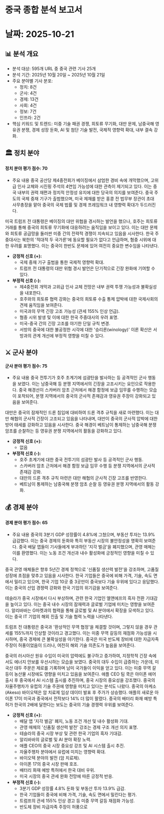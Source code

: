# 중국 종합 분석 보고서
# 날짜: 2025-10-21

## 📊 분석 개요
- 분석 대상: 595개 URL 중 중국 관련 기사 25개
- 분석 기간: 2025년 10월 20일 ~ 2025년 10월 21일
- 주요 분야별 기사 분포:
    *   정치: 8건
    *   군사: 4건
    *   경제: 13건
    *   사회: 4건
    *   정보: 7건
    *   인프라: 2건
- 핵심 키워드 및 트렌드: 미중 기술 패권 경쟁, 희토류 무기화, 대만 문제, 남중국해 영유권 분쟁, 경제 성장 둔화, AI 및 첨단 기술 발전, 국제적 영향력 확대, 내부 결속 강화.

## 🏛️ 정치 분야
#### 정치 분야 평가 점수: 70
- 주요 내용
중국 공산당 제4중전회가 베이징에서 삼엄한 경비 속에 개막했으며, 고위급 인사 교체와 시진핑 주석의 4연임 가능성에 대한 관측이 제기되고 있다. 이는 중국 내부의 권력 재편과 정치적 안정성 유지에 대한 당국의 의지를 보여준다. 중국 주도의 국제 중재 기구가 출범했으며, 미국 제재를 받은 홍콩 전 법무부 장관이 초대 사무총장을 맡아 중국의 국제 법률 및 경제 프레임워크 내 영향력 확대가 두드러진다.

미국 트럼프 전 대통령은 베이징의 대만 위협을 경시하는 발언을 했으나, 호주는 희토류 거래를 통해 중국의 희토류 무기화에 대응하려는 움직임을 보이고 있다. 이는 대만 문제와 희토류 공급망을 둘러싼 미중 간의 전략적 경쟁이 지속되고 있음을 시사한다. 한국 주중대사는 북한의 '적대적 두 국가론'에 동요할 필요가 없다고 언급하며, 혐중 시위에 대한 우려를 표명했다. 이는 중국이 한반도 문제에 있어 여전히 중요한 변수임을 나타낸다.

*   **긍정적 신호 (+):**
    *   국제 중재 기구 출범을 통한 국제적 영향력 확대.
    *   트럼프 전 대통령의 대만 위협 경시 발언은 단기적으로 긴장 완화에 기여할 수 있다.
*   **부정적 신호 (-):**
    *   제4중전회 개막과 고위급 인사 교체 전망은 내부 권력 투쟁 가능성과 불확실성을 내포한다.
    *   호주와의 희토류 협력 강화는 중국의 희토류 수출 통제 압박에 대한 국제사회의 견제 움직임을 보여준다.
    *   미국과의 무역 긴장 고조 가능성 (관세 155% 인상 언급).
    *   혐중 시위 발생 및 이에 대한 한국 주중대사의 우려 표명.
    *   미국-중국 간의 긴장 고조를 야기한 단일 규칙 변경.
    *   서방의 중국에 대한 불공정한 시각에 대한 '승리론(winology)' 이론 확산은 서방과의 관계 개선에 부정적 영향을 미칠 수 있다.

## ⚔️ 군사 분야
#### 군사 분야 평가 점수: 75
- 주요 내용
중국 전투기가 호주 초계기에 섬광탄을 발사하는 등 공격적인 군사 행동을 보였다. 이는 남중국해 등 분쟁 지역에서의 긴장을 고조시키는 요인으로 작용한다. 중국 해경선이 스카버러 암초 근처에서 해경 함정에 보급 임무를 수행하는 모습이 포착되어, 분쟁 지역에서의 중국의 군사적 존재감과 영유권 주장이 강화되고 있음을 보여준다.

대만은 중국의 잠재적인 드론 침입에 대비하여 드론 격추 규칙을 새로 마련했다. 이는 대만 해협의 군사적 긴장이 고조되고 있음을 나타내며, 대만이 중국의 군사적 압박에 대한 방어 태세를 강화하고 있음을 시사한다. 중국 해경이 베트남이 통제하는 남중국해 분쟁 암초를 순찰하는 등 영유권 분쟁 지역에서의 활동을 강화하고 있다.

*   **긍정적 신호 (+):**
    *   없음
*   **부정적 신호 (-):**
    *   호주 초계기에 대한 중국 전투기의 섬광탄 발사 등 공격적인 군사 행동.
    *   스카버러 암초 근처에서 해경 함정 보급 임무 수행 등 분쟁 지역에서의 군사적 존재감 강화.
    *   대만의 드론 격추 규칙 마련은 대만 해협의 군사적 긴장 고조를 반영한다.
    *   베트남이 통제하는 남중국해 분쟁 암초 순찰 등 영유권 분쟁 지역에서의 활동 강화.

## 💰 경제 분야
#### 경제 분야 평가 점수: 65
- 주요 내용
중국의 3분기 GDP 성장률이 4.8%에 그쳤으며, 부동산 투자는 13.9% 급감했다. 이는 중국 경제의 둔화와 특히 부동산 시장의 불안정성을 명확히 보여준다. 중국 배달 앱들이 기사들에게 부과하던 '지각 벌금'을 폐지했으며, 관영 매체는 이를 환영했다. 이는 노동 조건 개선과 내수 활성화에 긍정적인 영향을 미칠 수 있다.

중국 관영 매체들은 향후 5년간 경제 정책으로 '신품질 생산력 발전'을 강조하며, 고품질 성장에 초점을 맞추고 있음을 시사한다. 한국 기업들은 중국에 비해 가격, 기술, 속도 면에서 밀리고 있으며, 한국 기업 10곳 중 3곳만이 중국보다 기술 우위에 있다고 응답했다. 이는 중국의 산업 경쟁력 강화와 한국 기업의 위기감을 보여준다.

테슬라가 중국 시장에서 다시 부상하며, 관련 한국 기업인 엘앤에프의 흑자 전환 기대감을 높이고 있다. 이는 중국 내수 시장의 잠재력과 글로벌 기업에 미치는 영향을 보여준다. 알리바바는 G마켓과의 협력을 통해 글로벌 및 AI 분야에서 확장을 모색하고 있다. 이는 중국 IT 기업의 해외 진출 및 기술 협력 노력을 나타낸다.

트럼프 전 대통령은 중국과 '환상적인 무역 협정'을 체결할 것이며, 그렇지 않을 경우 관세를 155%까지 인상할 것이라고 경고했다. 이는 미중 무역 갈등의 재점화 가능성을 시사하며, 중국 경제에 큰 불확실성을 야기한다. 중국은 미국 반도체 장비에 대한 자급자족 주장이 허풍이었음이 드러나, 여전히 해외 기술 의존도가 높음을 보여준다.

중국의 러시아산 원유 수입이 미국의 압력에도 불구하고 증가하여, 지정학적 긴장 속에서도 에너지 안보를 우선시하는 모습을 보였다. 중국의 대두 수입이 급증하는 가운데, 미국산 대두 주문은 제로를 기록하며 남미 국가들이 이익을 얻고 있다. 이는 미중 무역 갈등이 농산물 시장에도 영향을 미치고 있음을 보여준다. 애플 CEO 팀 쿡은 아이폰 에어 출시 후 중국에서 AI 시스템 출시를 추진하며, 중국 시장의 중요성을 강조했다. 중국의 자율주행차가 유럽의 기술 주권에 영향을 미치고 있다는 분석도 나왔다. 중국의 아케소(Akeso) 바이오텍은 암 치료제 임상 데이터 발표 후 주가가 상승했다. 애플의 새로운 아이폰 17이 미국과 중국에서 전작보다 14% 더 많이 팔렸다. 중국의 배터리 화재 예방 특허가 한국의 2배에 달한다는 보도는 중국의 기술 경쟁력 우위를 보여준다.

*   **긍정적 신호 (+):**
    *   배달 앱 '지각 벌금' 폐지, 노동 조건 개선 및 내수 활성화 기대.
    *   관영 매체의 '신품질 생산력 발전' 강조는 경제 구조 개선 의지 표명.
    *   테슬라의 중국 시장 부상 및 관련 한국 기업의 흑자 기대감.
    *   알리바바의 글로벌 및 AI 분야 확장 노력.
    *   애플 CEO의 중국 시장 중요성 강조 및 AI 시스템 출시 추진.
    *   자율주행차 분야에서 유럽에 미치는 영향력 확대.
    *   바이오텍 분야의 발전 (암 치료제).
    *   아이폰 17의 중국 시장 판매 호조.
    *   배터리 화재 예방 특허에서 한국 대비 우위.
    *   미국 시장의 중국 관세 완화 전망에 따른 긍정적 반응.
*   **부정적 신호 (-):**
    *   3분기 GDP 성장률 4.8% 둔화 및 부동산 투자 13.9% 급감.
    *   한국 기업들이 중국에 비해 가격, 기술, 속도 면에서 밀린다는 평가.
    *   트럼프의 관세 155% 인상 경고 등 미중 무역 갈등 재점화 가능성.
    *   반도체 장비 자급자족 주장이 허풍으로